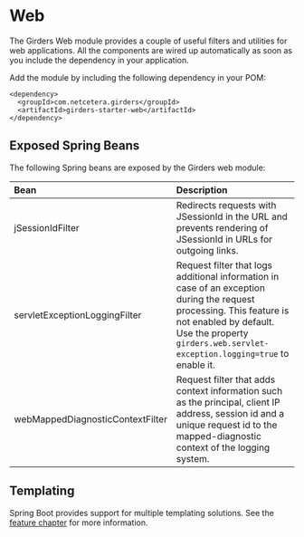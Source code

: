# Web

The Girders Web module provides a couple of useful filters and utilities for web applications. All the components are
wired up automatically as soon as you include the dependency in your application.

Add the module by including the following dependency in your POM:

    <dependency>
      <groupId>com.netcetera.girders</groupId>
      <artifactId>girders-starter-web</artifactId>
    </dependency>

## Exposed Spring Beans

The following Spring beans are exposed by the Girders web module:

| Bean | Description |
|:--------|:------------|
| jSessionIdFilter | Redirects requests with JSessionId in the URL and prevents rendering of JSessionId in URLs for outgoing links. |
| servletExceptionLoggingFilter | Request filter that logs additional information in case of an exception during the request processing. This feature is not enabled by default. Use the property `girders.web.servlet-exception.logging=true` to enable it. |
| webMappedDiagnosticContextFilter | Request filter that adds context information such as the principal, client IP address, session id and a unique request id to the mapped-diagnostic context of the logging system. |

## Templating

Spring Boot provides support for multiple templating solutions. See the [feature chapter](./templating.html) for more
information.